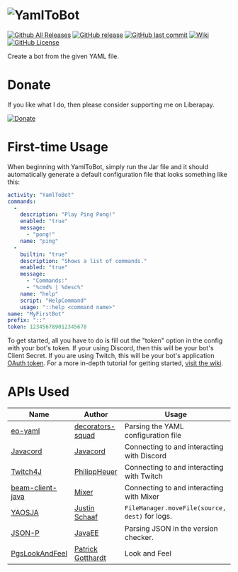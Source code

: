 # ![YamlToBot](https://content.yamltobot.com/common/logos/logo256.png)

[![Github All Releases](https://img.shields.io/github/downloads/yamltobot/yamltobot/total.svg?style=flat-square)](https://yamltobot.com/download)
[![GitHub release](https://img.shields.io/github/release/yamltobot/yamltobot.svg?style=flat-square)](https://yamltobot.com/download)
[![GitHub last commit](https://img.shields.io/github/last-commit/yamltobot/yamltobot.svg?style=flat-square)](https://github.com/YamlToBot/YamlToBot/commits/master)
[![Wiki](https://img.shields.io/badge/Wiki-Home-red.svg?style=flat-square)](https://yamltobot.com/wiki)
[![GitHub License](https://img.shields.io/github/license/yamltobot/yamltobot.svg?style=flat-square)](https://github.com/YamlToBot/YamlToBot/blob/master/LICENSE)

Create a bot from the given YAML file.

# Donate

If you like what I do, then please consider supporting me on Liberapay.

[![Donate](https://liberapay.com/assets/widgets/donate.svg)](https://liberapay.com/justinhschaaf) 

# First-time Usage

When beginning with YamlToBot, simply run the Jar file and it should automatically generate a default configuration file that looks something like this:

```yaml
activity: "YamlToBot"
commands: 
  - 
    description: "Play Ping Pong!"
    enabled: "true"
    message: 
      - "pong!"
    name: "ping"
  - 
    builtin: "true"
    description: "Shows a list of commands."
    enabled: "true"
    message: 
      - "Commands:"
      - "%cmd% | %desc%"
    name: "help"
    script: "HelpCommand"
    usage: "::help <command name>"
name: "MyFirstBot"
prefix: "::"
token: 123456789012345678
```

To get started, all you have to do is fill out the "token" option in the config with your bot's token. If your using Discord, then this will be your bot's Client Secret. If you are using Twitch, this will be your bot's application [OAuth token](https://dev.twitch.tv/docs/authentication/). For a more in-depth tutorial for getting started, [visit the wiki](https://yamltobot.com/wiki).

# APIs Used

| Name                                                                      | Author                                                    | Usage |
|-------                                                                    |-------                                                    |--------------------|
| [eo-yaml](https://github.com/decorators-squad/eo-yaml)                    | [decorators-squad](https://github.com/decorators-squad)   | Parsing the YAML configuration file |
| [Javacord](https://github.com/Javacord/Javacord)                          | [Javacord](https://github.com/Javacord)                   | Connecting to and interacting with Discord |
| [Twitch4J](https://github.com/twitch4j/twitch4j)                          | [PhilippHeuer](https://github.com/PhilippHeuer)           | Connecting to and interacting with Twitch |
| [beam-client-java](https://github.com/mixer/beam-client-java)             | [Mixer](https://mixer.com/)                               | Connecting to and interacting with Mixer |
| [YAOSJA](https://github.com/justinhschaaf/YAOSJA)                         | [Justin Schaaf](https://github.com/justinhschaaf)         | `FileManager.moveFile(source, dest)` for logs. |
| [JSON-P](https://javaee.github.io/jsonp/index.html)                       | [JavaEE](https://github.com/javaee)                       | Parsing JSON in the version checker. |
| [PgsLookAndFeel](https://www.pagosoft.com/projects/pgslookandfeel/)       | [Patrick Gotthardt](https://www.pagosoft.com)             | Look and Feel |

